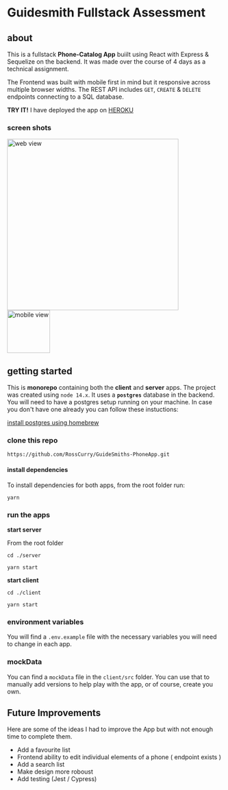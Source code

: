 # Guidesmith Fullstack Assessment


## about

This is a fullstack <strong>Phone-Catalog App</strong> buiilt using React with Express & Sequelize on the backend. It was made over the course of 4 days as a technical assignment. 

The Frontend was built with mobile first in mind but it responsive across multiple browser widths. The REST API includes  `GET`, `CREATE` & `DELETE` endpoints connecting to a SQL database.

<strong>TRY IT!</strong> I have deployed the app on [HEROKU](https://guidesmith-client.herokuapp.com/)

### screen shots

<img src="https://i.imgur.com/9v26WQt.png" alt="web view" width="400" style="margin-right: 100px"/>
<img src="https://i.imgur.com/XBnDwbx.png" alt="mobile view" width="100" />


## getting started

This is <strong>monorepo</strong> containing both the <strong>client</strong> and <strong>server</strong> apps. The project was created using `node 14.x`.
It uses a <strong>`postgres`</strong> database in the backend.
You will need to have a postgres setup running on your machine. In case you don't have one already you can follow these instuctions:

[install postgres using homebrew](https://formulae.brew.sh/formula/postgresql)

### clone this repo

`https://github.com/RossCurry/GuideSmiths-PhoneApp.git`

#### install dependencies
To install dependencies for both apps, from the root folder run: 

`yarn`

### run the apps

<strong>start server</strong>

From the root folder

    cd ./server

    yarn start

<strong>start client</strong>

    cd ./client

    yarn start

### environment variables

You will find a `.env.example` file with the necessary variables you will need to change in each app.

### mockData

You can find a `mockData` file in the `client/src` folder. You can use that to manually add versions to help play with the app, or of course, create you own.

## Future Improvements

Here are some of the ideas I had to improve the App but with not enough time to complete them.

* Add a favourite list
* Frontend ability to edit individual elements of a phone ( endpoint exists )
* Add a search list
* Make design more roboust 
* Add testing (Jest / Cypress)
